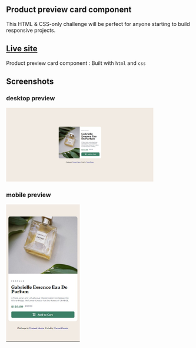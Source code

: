 ## Product preview card component

This HTML & CSS-only challenge will be perfect for anyone starting to build responsive projects.

## [Live site](https://vincent-product-preview-card.netlify.app/)

Product preview card component
: Built with `html` and `css`

## Screenshots

### desktop preview

<div style="width: 400px;">
  <img src="./design/desktop-preview.jpg" alt="Product preview card component">
</div>

### mobile preview

<div style="width: 200px;">
  <img src="./design/mobile-preview.jpg" alt="Product preview card component">
</div>
